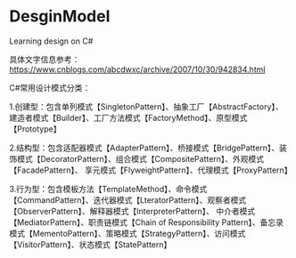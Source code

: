 # DesginModel
Learning design on C#

具体文字信息参考：https://www.cnblogs.com/abcdwxc/archive/2007/10/30/942834.html

C#常用设计模式分类：

1.创建型：包含单列模式【SingletonPattern】、抽象工厂【AbstractFactory】、建造者模式【Builder】、工厂方法模式【FactoryMethod】、原型模式【Prototype】

2.结构型：包含适配器模式【AdapterPattern】、桥接模式【BridgePattern】、装饰模式【DecoratorPattern】、组合模式【CompositePattern】、外观模式【FacadePattern】、
享元模式【FlyweightPattern】、代理模式【ProxyPattern】

3.行为型：包含模板方法【TemplateMethod】、命令模式【CommandPattern】、迭代器模式【LteratorPattern】、观察者模式【ObserverPattern】、解释器模式【InterpreterPattern】、
中介者模式【MediatorPattern】、职责链模式【Chain of Responsibility Pattern】、备忘录模式【MementoPattern】、策略模式【StrategyPattern】、访问模式【VisitorPattern】、状态模式【StatePattern】
